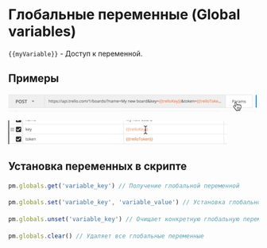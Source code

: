 # Глобальные переменные (Global variables)

`{{myVariable}}` - Доступ к переменной.

## Примеры

![1. In request body](./img/1.%20In%20request.png)

![2. In request body](./img/2.%20In%20request%20body.png)

## Установка переменных в скрипте

```js
pm.globals.get('variable_key') // Получение глобальной переменной

pm.globals.set('variable_key', 'variable_value') // Установка глобальной переменной

pm.globals.unset('variable_key') // Очищает конкретную глобальную переменную

pm.globals.clear() // Удаляет все глобальные переменные
```
